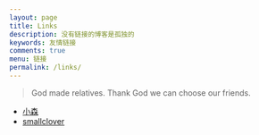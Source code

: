 ```yaml
---
layout: page
title: Links
description: 没有链接的博客是孤独的
keywords: 友情链接
comments: true
menu: 链接
permalink: /links/
---
```


> God made relatives. Thank God we can choose our friends.

* [小森](https://www.senevan.com/)
* [smallclover](http://www.smallclover.com)
